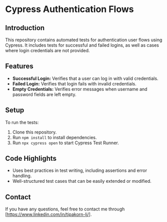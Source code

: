 # Cypress Authentication Flows

## Introduction
This repository contains automated tests for authentication user flows using Cypress. It includes tests for successful and failed logins, as well as cases where login credentials are not provided.

## Features
- **Successful Login:** Verifies that a user can log in with valid credentials.
- **Failed Login:** Verifies that login fails with invalid credentials.
- **Empty Credentials:** Verifies error messages when username and password fields are left empty.

## Setup
To run the tests:
1. Clone this repository.
2. Run `npm install` to install dependencies.
3. Run `npx cypress open` to start Cypress Test Runner.

## Code Highlights
- Uses best practices in test writing, including assertions and error handling.
- Well-structured test cases that can be easily extended or modified.

## Contact
If you have any questions, feel free to contact me through [https://www.linkedin.com/in/tipakorn-lj/].
